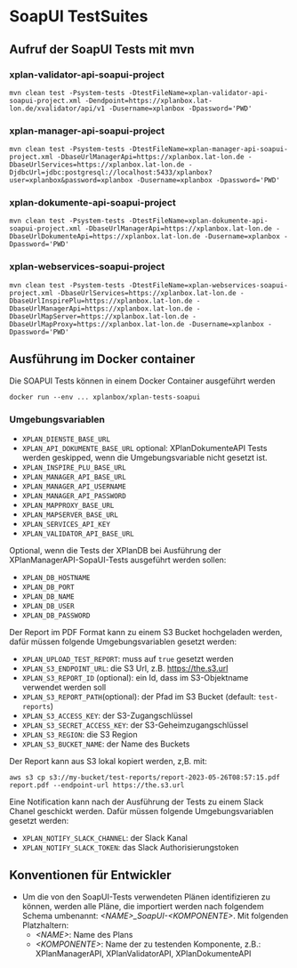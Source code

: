 # SoapUI TestSuites

## Aufruf der SoapUI Tests mit mvn

### xplan-validator-api-soapui-project

```
mvn clean test -Psystem-tests -DtestFileName=xplan-validator-api-soapui-project.xml -Dendpoint=https://xplanbox.lat-lon.de/xvalidator/api/v1 -Dusername=xplanbox -Dpassword='PWD'
```

### xplan-manager-api-soapui-project

```
mvn clean test -Psystem-tests -DtestFileName=xplan-manager-api-soapui-project.xml -DbaseUrlManagerApi=https://xplanbox.lat-lon.de -DbaseUrlServices=https://xplanbox.lat-lon.de -DjdbcUrl=jdbc:postgresql://localhost:5433/xplanbox?user=xplanbox&password=xplanbox -Dusername=xplanbox -Dpassword='PWD'
```

### xplan-dokumente-api-soapui-project

```
mvn clean test -Psystem-tests -DtestFileName=xplan-dokumente-api-soapui-project.xml -DbaseUrlManagerApi=https://xplanbox.lat-lon.de -DbaseUrlDokumenteApi=https://xplanbox.lat-lon.de -Dusername=xplanbox -Dpassword='PWD'
```

### xplan-webservices-soapui-project

```
mvn clean test -Psystem-tests -DtestFileName=xplan-webservices-soapui-project.xml -DbaseUrlServices=https://xplanbox.lat-lon.de -DbaseUrlInspirePlu=https://xplanbox.lat-lon.de -DbaseUrlManagerApi=https://xplanbox.lat-lon.de -DbaseUrlMapServer=https://xplanbox.lat-lon.de -DbaseUrlMapProxy=https://xplanbox.lat-lon.de -Dusername=xplanbox -Dpassword='PWD'
```


## Ausführung im Docker container

Die SOAPUI Tests können in einem Docker Container ausgeführt werden

```
docker run --env ... xplanbox/xplan-tests-soapui
```

### Umgebungsvariablen

- `XPLAN_DIENSTE_BASE_URL`
- `XPLAN_API_DOKUMENTE_BASE_URL` optional: XPlanDokumenteAPI Tests werden geskipped, wenn die Umgebungsvariable nicht gesetzt ist.
- `XPLAN_INSPIRE_PLU_BASE_URL`
- `XPLAN_MANAGER_API_BASE_URL`
- `XPLAN_MANAGER_API_USERNAME`
- `XPLAN_MANAGER_API_PASSWORD`
- `XPLAN_MAPPROXY_BASE_URL`
- `XPLAN_MAPSERVER_BASE_URL`
- `XPLAN_SERVICES_API_KEY`
- `XPLAN_VALIDATOR_API_BASE_URL`

Optional, wenn die Tests der XPlanDB bei Ausführung der XPlanManagerAPI-SopaUI-Tests ausgeführt werden sollen:

- `XPLAN_DB_HOSTNAME`
- `XPLAN_DB_PORT`
- `XPLAN_DB_NAME`
- `XPLAN_DB_USER`
- `XPLAN_DB_PASSWORD`


Der Report im PDF Format kann zu einem S3 Bucket hochgeladen werden, dafür müssen folgende Umgebungsvariablen gesetzt werden:

- `XPLAN_UPLOAD_TEST_REPORT`: muss auf `true` gesetzt werden
- `XPLAN_S3_ENDPOINT_URL`: die S3 Url, z.B. https://the.s3.url
- `XPLAN_S3_REPORT_ID` (optional): ein Id, dass im S3-Objektname verwendet werden soll
- `XPLAN_S3_REPORT_PATH`(optional): der Pfad im S3 Bucket (default: `test-reports`)
- `XPLAN_S3_ACCESS_KEY`: der S3-Zugangschlüssel
- `XPLAN_S3_SECRET_ACCESS_KEY`: der S3-Geheimzugangschlüssel
- `XPLAN_S3_REGION`: die S3 Region
- `XPLAN_S3_BUCKET_NAME`: der Name des Buckets

Der Report kann aus S3 lokal kopiert werden, z,B. mit:

	aws s3 cp s3://my-bucket/test-reports/report-2023-05-26T08:57:15.pdf report.pdf --endpoint-url https://the.s3.url

Eine Notification kann nach der Ausführung der Tests zu einem Slack Chanel geschickt werden. Dafür müssen folgende Umgebungsvariablen gesetzt werden:

- `XPLAN_NOTIFY_SLACK_CHANNEL`: der Slack Kanal
- `XPLAN_NOTIFY_SLACK_TOKEN`: das Slack Authorisierungstoken

## Konventionen für Entwickler

 * Um die von den SoapUI-Tests verwendeten Plänen identifizieren zu können, werden alle Pläne, die importiert werden nach folgendem Schema umbenannt: _\<NAME>\_SoapUI-\<KOMPONENTE>_. Mit folgenden Platzhaltern:
   * _\<NAME>_: Name des Plans
   * _\<KOMPONENTE>_: Name der zu testenden Komponente, z.B.: XPlanManagerAPI, XPlanValidatorAPI, XPlanDokumenteAPI